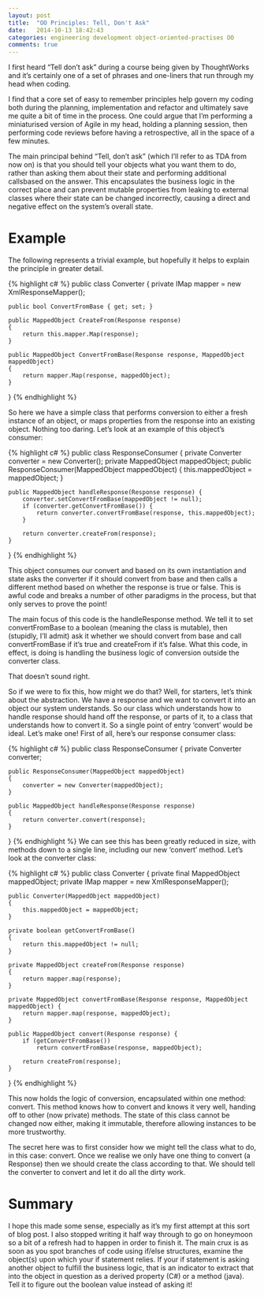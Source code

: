 ```yaml
---
layout: post
title:  "OO Principles: Tell, Don't Ask"
date:   2014-10-13 18:42:43
categories: engineering development object-oriented-practises OO
comments: true
---
```

I first heard “Tell don’t ask” during a course being given by ThoughtWorks and it’s certainly one of a set of phrases and one-liners that run through my head when coding.

I find that a core set of easy to remember principles help govern my coding both during the planning, implementation and refactor and ultimately save me quite a bit of time in the process. One could argue that I’m performing a miniaturised version of Agile in my head, holding a planning session, then performing code reviews before having a retrospective, all in the space of a few minutes.

The main principal behind “Tell, don’t ask” (which I’ll refer to as TDA from now on) is that you should tell your objects what you want them to do, rather than asking them about their state and performing additional callsbased on the answer. This encapsulates the business logic in the correct place and can prevent mutable properties from leaking to external classes where their state can be changed incorrectly, causing a direct and negative effect on the system’s overall state.

# Example

The following represents a trivial example, but hopefully it helps to explain the principle in greater detail.

{% highlight c# %}
public class Converter 
{
    private IMap mapper = new XmlResponseMapper();
    
    public bool ConvertFromBase { get; set; }
 
    public MappedObject CreateFrom(Response response) 
    {
        return this.mapper.Map(response);
    }
 
    public MappedObject ConvertFromBase(Response response, MappedObject mappedObject) 
    {
        return mapper.Map(response, mappedObject);
    }
}
{% endhighlight %}

So here we have a simple class that performs conversion to either a fresh instance of an object, or maps properties from the response into an existing object. Nothing too daring. Let’s look at an example of this object’s consumer:

{% highlight c# %}
public class ResponseConsumer 
{
    private Converter converter = new Converter();
    private MappedObject mappedObject;
    public ResponseConsumer(MappedObject mappedObject) {
        this.mappedObject = mappedObject;
    }
 
    public MappedObject handleResponse(Response response) {
        converter.setConvertFromBase(mappedObject != null);
        if (converter.getConvertFromBase()) {
            return converter.convertFromBase(response, this.mappedObject);
        }
 
        return converter.createFrom(response);
    }
}
{% endhighlight %}

This object consumes our convert and based on its own instantiation and state asks the converter if it should convert from base and then calls a different method based on whether the response is true or false. This is awful code and breaks a number of other paradigms in the process, but that only serves to prove the point!

The main focus of this code is the handleResponse method. We tell it to set convertFromBase to a boolean (meaning the class is mutable), then (stupidly, I’ll admit) ask it whether we should convert from base and call convertFromBase if it’s true and createFrom if it’s false. What this code, in effect, is doing is handling the business logic of conversion outside the converter class.

That doesn’t sound right.

So if we were to fix this, how might we do that? Well, for starters, let’s think about the abstraction. We have a response and we want to convert it into an object our system understands. So our class which understands how to handle response should hand off the response, or parts of it, to a class that understands how to convert it. So a single point of entry ‘convert’ would be ideal. Let’s make one! First of all, here’s our response consumer class:

{% highlight c# %}
public class ResponseConsumer 
{
    private Converter converter;
 
    public ResponseConsumer(MappedObject mappedObject) 
    {
        converter = new Converter(mappedObject);
    }
 
    public MappedObject handleResponse(Response response) 
    {
        return converter.convert(response);
    }
}
{% endhighlight %}
We can see this has been greatly reduced in size, with methods down to a single line, including our new ‘convert’ method. Let’s look at the converter class:

{% highlight c# %}
public class Converter 
{
    private final MappedObject mappedObject;
    private IMap mapper = new XmlResponseMapper();
 
    public Converter(MappedObject mappedObject) 
    {
        this.mappedObject = mappedObject;
    }
 
    private boolean getConvertFromBase() 
    {
        return this.mappedObject != null;
    }
 
    private MappedObject createFrom(Response response) 
    {
        return mapper.map(response);
    }
 
    private MappedObject convertFromBase(Response response, MappedObject mappedObject) {
        return mapper.map(response, mappedObject);
    }
 
    public MappedObject convert(Response response) {
        if (getConvertFromBase())
            return convertFromBase(response, mappedObject);
 
        return createFrom(response);
    }
}
{% endhighlight %}

This now holds the logic of conversion, encapsulated within one method: convert. This method knows how to convert and knows it very well, handing off to other (now private) methods. The state of this class cannot be changed now either, making it immutable, therefore allowing instances to be more trustworthy.

The secret here was to first consider how we might tell the class what to do, in this case: convert. Once we realise we only have one thing to convert (a Response) then we should create the class according to that. We should tell the converter to convert and let it do all the dirty work.

# Summary

I hope this made some sense, especially as it’s my first attempt at this sort of blog post. I also stopped writing it half way through to go on honeymoon so a bit of a refresh had to happen in order to finish it. The main crux is as soon as you spot branches of code using if/else structures, examine the object(s) upon which your if statement relies. If your if statement is asking another object to fulfill the business logic, that is an indicator to extract that into the object in question as a derived property (C#) or a method (java). Tell it to figure out the boolean value instead of asking it!